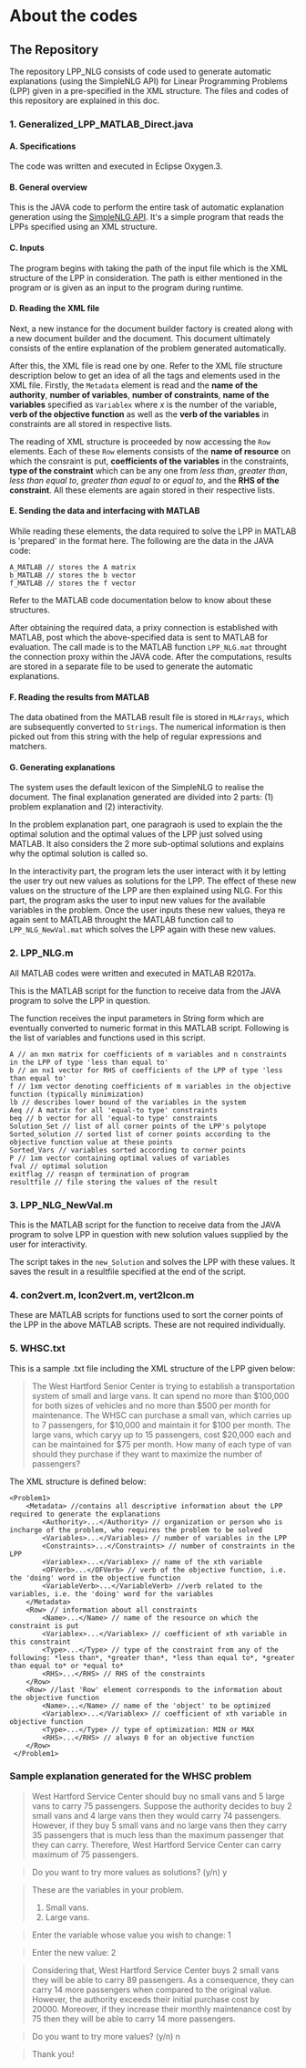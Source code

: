 # About the codes
## The Repository
The repository LPP_NLG consists of code used to generate automatic explanations (using the SimpleNLG API) for Linear Programming Problems (LPP) given in a pre-specified in the XML structure. The files and codes of this repository are explained in this doc.
### 1. Generalized_LPP_MATLAB_Direct.java
#### A. Specifications
The code was written and executed in Eclipse Oxygen.3.
#### B. General overview
This is the JAVA code to perform the entire task of automatic explanation generation using the [SimpleNLG API](https://github.com/simplenlg/simplenlg). It's a simple program that reads the LPPs specified using an XML structure.
#### C. Inputs
The program begins with taking the path of the input file which is the XML structure of the LPP in consideration. The path is either mentioned in the program or is given as an input to the program during runtime.
#### D. Reading the XML file
Next, a new instance for the document builder factory is created along with a new document builder and the document. This document ultimately consists of the entire explanation of the problem generated automatically.

After this, the XML file is read one by one. Refer to the XML file structure description below to get an idea of all the tags and elements used in the XML file. Firstly, the `Metadata` element is read and the **name of the authority**, **number of variables**, **number of constraints**, **name of the variables** specified as `Variablex` where *x* is the number of the variable, **verb of the objective function** as well as the **verb of the variables** in constraints are all stored in respective lists.

The reading of XML structure is proceeded by now accessing the `Row` elements. Each of these `Row` elements consists of the **name of resource** on which the consraint is put, **coefficients of the variables** in the constraints, **type of the constraint** which can be any one from *less than*, *greater than*, *less than equal to*, *greater than equal to* or *equal to*, and the  **RHS of the constraint**. All these elements are again stored in their respective lists.
#### E. Sending the data and interfacing with MATLAB
While reading these elements, the data required to solve the LPP in MATLAB is 'prepared' in the format here. The following are the data in the JAVA code:
```
A_MATLAB // stores the A matrix
b_MATLAB // stores the b vector
f_MATLAB // stores the f vector
```
Refer to the MATLAB code documentation below to know about these structures.

After obtaining the required data, a prixy connection is established with MATLAB, post which the above-specified data is sent to MATLAB for evaluation. The call made is to the MATLAB function `LPP_NLG.mat` throught the connection proxy within the JAVA code. After the computations, results are stored in a separate file to be used to generate the automatic explanations.
#### F. Reading the results from MATLAB
The data obatined from the MATLAB result file is stored in `MLArrays`, which are subsequently converted to `Strings`. The numerical information is then picked out from this string with the help of regular expressions and matchers.
#### G. Generating explanations
The system uses the default lexicon of the SimpleNLG to realise the document. The final explanation generated are divided into 2 parts:  (1) problem explanation and (2) interactivity.

In the problem explanation part, one paragraoh is used to explain the the optimal solution and the optimal values of the LPP just solved using MATLAB. It also considers the 2 more sub-optimal solutions and explains why the optimal solution is called so.

In the interactivity part, the program lets the user interact with it by letting the user try out new values as solutions for the LPP. The effect of these new values on the structure of the LPP are then explained using NLG. For this part, the program asks the user to input new values for the available variables in the problem. Once the user inputs these new values, theya re again sent to MATLAB throught the MATLAB function call to `LPP_NLG_NewVal.mat` which solves the LPP again with these new values.
### 2. LPP_NLG.m
All MATLAB codes were written and executed in MATLAB R2017a.

This is the MATLAB script for the function to receive data from the JAVA program to solve the LPP in question.

The function receives the input parameters in String form which are eventually converted to numeric format in this MATLAB script. Following is the list of variables and functions used in this script.
```
A // an mxn matrix for coefficients of m variables and n constraints in the LPP of type 'less than equal to'
b // an nx1 vector for RHS of coefficients of the LPP of type 'less than equal to'
f // 1xm vector denoting coefficients of m variables in the objective function (typically minimization)
lb // describes lower bound of the variables in the system
Aeq // A matrix for all 'equal-to type' constraints
beq // b vector for all 'equal-to type' constraints
Solution_Set // list of all corner points of the LPP's polytope
Sorted_solution // sorted list of corner points according to the objective function value at these points
Sorted_Vars // variables sorted according to corner points
P // 1xm vector containing optimal values of variables
fval // optimal solution
exitflag // reaspn of termination of program
resultfile // file storing the values of the result
```
### 3. LPP_NLG_NewVal.m
This is the MATLAB script for the function to receive data from the JAVA program to solve LPP in question with new solution values supplied by the user for interactivity.

The script takes in the `new_Solution` and solves the LPP with these values. It saves the result in a resultfile specified at the end of the script.
### 4. con2vert.m, lcon2vert.m, vert2lcon.m
These are MATLAB scripts for functions used to sort the corner points of the LPP in the above MATLAB scripts. These are not required individually.
### 5. WHSC.txt
This is a sample .txt file including the XML structure of the LPP given below:
> The West Hartford Senior Center is trying to establish a transportation system of small and large vans. It can spend no more than $100,000 for both sizes of vehicles and no more than $500 per month for maintenance. The WHSC can purchase a small van, which carries up to 7 passengers, for $10,000 and maintain it for $100 per month. The large vans, which caryy up to 15 passengers, cost $20,000 each and can be maintained for $75 per month. How many of each type of van should they purchase if they want to maximize the number of passengers?

The XML structure is defined below:
```
<Problem1>
    <Metadata> //contains all descriptive information about the LPP required to generate the explanations
        <Authority>...</Authority> // organization or person who is incharge of the problem, who requires the problem to be solved
        <Variables>...</Variables> // number of variables in the LPP
        <Constraints>...</Constraints> // number of constraints in the LPP
        <Variablex>...</Variablex> // name of the xth variable
        <OFVerb>...</OFVerb> // verb of the objective function, i.e. the 'doing' word in the objective function
        <VariableVerb>...</VariableVerb> //verb related to the variables, i.e. the 'doing' word for the variables
    </Metadata>
    <Row> // information about all constraints
        <Name>...</Name> // name of the resource on which the constraint is put
        <Variablex>...</Variablex> // coefficient of xth variable in this constraint
        <Type>...</Type> // type of the constraint from any of the following: *less than*, *greater than*, *less than equal to*, *greater than equal to* or *equal to*
        <RHS>...</RHS> // RHS of the constraints
    </Row>
    <Row> //last 'Row' element corresponds to the information about the objective function
        <Name>...</Name> // name of the 'object' to be optimized
        <Variablex>...</Variablex> // coefficient of xth variable in objective function
        <Type>...</Type> // type of optimization: MIN or MAX
        <RHS>...</RHS> // always 0 for an objective function
    </Row>
 </Problem1>
```
### Sample explanation generated for the WHSC problem
>West Hartford Service Center should buy no small vans and 5 large vans to carry 75 passengers. Suppose the authority decides to buy 2 small vans and 4 large vans then they would carry 74 passengers. However, if they buy 5 small vans and no large vans then they carry 35 passengers that is much less than the maximum passenger that they can carry. Therefore, West Hartford Service Center can carry maximum of 75 passengers.

>Do you want to try more values as solutions? (y/n) y

>These are the variables in your problem.
>1. Small vans.
>2. Large vans.

>Enter the variable whose value you wish to change: 1

>Enter the new value: 2

>Considering that, West Hartford Service Center buys 2 small vans they will be able to carry 89 passengers. As a consequence, they can carry 14 more passengers when compared to the original value.
However, the authority exceeds their initial purchase cost by 20000. Moreover, if they increase their monthly maintenance cost by 75 then they will be able to carry 14 more passengers.

>Do you want to try more values? (y/n) n

>Thank you!
